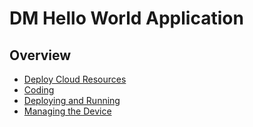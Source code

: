 # DM Hello World Application
## Overview

  - [Deploy Cloud Resources](dm-hello-world-deploying-cloud.md)
  - [Coding](dm-hello-world-coding.md)
  - [Deploying and Running](dm-hello-world-deploying.md)
  - [Managing the Device](dm-hello-world-managing.md)
